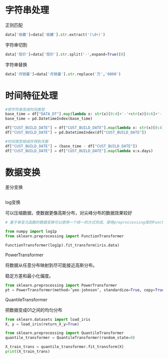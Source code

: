 # 字符串处理

正则匹配

```python
data['收藏']=data['收藏'].str.extract('(\d+)')
```

字符串切割

```python
data['现价']=data['现价'].str.split('-',expand=True)[0]
```

字符串替换

```python
data['月销量']=data['月销量'].str.replace('万','0000')
```



# 时间特征处理

```python
#把字符串变成时间类型
base_time = df["DATA_DT"].map(lambda x: str(x)[0:4]+'-'+str(x)[4:6]+'-'+str(x)[6:8])
base_time = pd.DatetimeIndex(base_time)

df["CUST_BUILD_DATE"] = df["CUST_BUILD_DATE"].map(lambda x: str(x)[0:4]+'-'+str(x)[4:6]+'-'+str(x)[6:8])
df["CUST_BUILD_DATE"] = pd.DatetimeIndex(df["CUST_BUILD_DATE"])

#时间类型相减并得到天数
df["CUST_BUILD_DATE"] = (base_time - df["CUST_BUILD_DATE"])
df["CUST_BUILD_DATE"] = df["CUST_BUILD_DATE"].map(lambda x:x.days)
```



# 数据变换

差分变换

```

```



log变换

可以压缩数据，使数据更像高斯分布，对尖峰分布的数据效果较好

```python
# 基于单变元函数的数据变换可以使用一个统一的方式完成，使用preproccessing库的FunctionTransformer对数据进行对数函数转换的代码

from numpy import log1p
from sklearn.preprocessing import FunctionTransformer

FunctionTransformer(log1p).fit_transform(iris.data)
```



PowerTransformer

将数据从任意分布映射到尽可能接近高斯分布。

稳定方差和最小化偏度。

```python
from sklearn.preprocessing import PowerTransformer
pt = PowerTransformer(method=’yeo-johnson’, standardize=True, copy=True)
```



QuantileTransformer

把数据变成01之间的均匀分布

```python
from sklearn.datasets import load_iris
X, y = load_iris(return_X_y=True)

from sklearn.preprocessing import QuantileTransformer
quantile_transformer = QuantileTransformer(random_state=0)

X_train_trans = quantile_transformer.fit_transform(X)
print(X_train_trans)
```

































